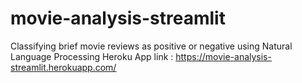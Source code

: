# movie-analysis-streamlit

Classifying brief movie reviews as positive or negative using Natural Language Processing
Heroku App link : https://movie-analysis-streamlit.herokuapp.com/
